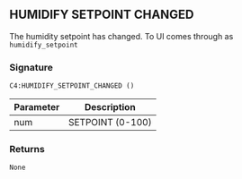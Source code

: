 ## HUMIDIFY SETPOINT CHANGED

The humidity setpoint has changed. To UI comes through as `humidify_setpoint`


### Signature

`C4:HUMIDIFY_SETPOINT_CHANGED ()` 


| Parameter | Description |
| --- | --- |
| num | SETPOINT (0-100) |



### Returns

`None`


